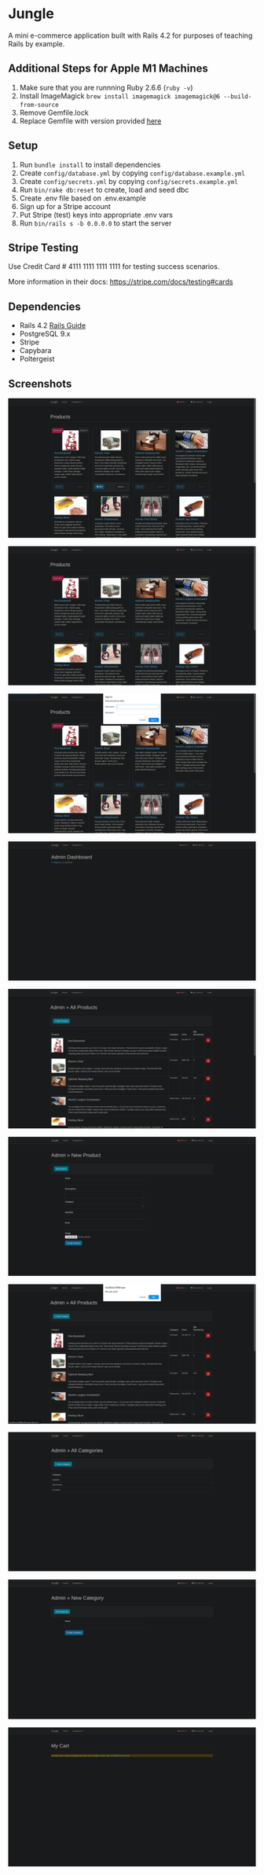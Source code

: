# Jungle

A mini e-commerce application built with Rails 4.2 for purposes of teaching Rails by example.

## Additional Steps for Apple M1 Machines

1. Make sure that you are runnning Ruby 2.6.6 (`ruby -v`)
1. Install ImageMagick `brew install imagemagick imagemagick@6 --build-from-source`
1. Remove Gemfile.lock
1. Replace Gemfile with version provided [here](https://gist.githubusercontent.com/FrancisBourgouin/831795ae12c4704687a0c2496d91a727/raw/ce8e2104f725f43e56650d404169c7b11c33a5c5/Gemfile)

## Setup

1. Run `bundle install` to install dependencies
2. Create `config/database.yml` by copying `config/database.example.yml`
3. Create `config/secrets.yml` by copying `config/secrets.example.yml`
4. Run `bin/rake db:reset` to create, load and seed dbc
5. Create .env file based on .env.example
6. Sign up for a Stripe account
7. Put Stripe (test) keys into appropriate .env vars
8. Run `bin/rails s -b 0.0.0.0` to start the server

## Stripe Testing

Use Credit Card # 4111 1111 1111 1111 for testing success scenarios.

More information in their docs: <https://stripe.com/docs/testing#cards>

## Dependencies

- Rails 4.2 [Rails Guide](http://guides.rubyonrails.org/v4.2/)
- PostgreSQL 9.x
- Stripe
- Capybara
- Poltergeist

## Screenshots

![Home Page, add one to cart](https://github.com/brackish888/jungle-rails/blob/master/docs/AddOnetoCart.png?raw=true)

![Home Page, add another to cart](https://github.com/brackish888/jungle-rails/blob/master/docs/AddTwotoCart.png?raw=true)

![Admin Login prompt](https://github.com/brackish888/jungle-rails/blob/master/docs/AdminLoginPrompt.png?raw=true)

![Admin Dashboard](https://github.com/brackish888/jungle-rails/blob/master/docs/AdminDash.png?raw=true)

![Admin all products page](https://github.com/brackish888/jungle-rails/blob/master/docs/AdminAllProducts.png?raw=true)

![Admin create new product form](https://github.com/brackish888/jungle-rails/blob/master/docs/AdminCreateNewProduct.png?raw=true)

![Admin delete warning popup](https://github.com/brackish888/jungle-rails/blob/master/docs/AdminDeleteWarning.png?raw=true)

![Admin all categories page](https://github.com/brackish888/jungle-rails/blob/master/docs/AdminCategories.png?raw=true)

![Admin create new category form](https://github.com/brackish888/jungle-rails/blob/master/docs/AdminCreateCategory.png?raw=true)

![Empty cart warning with a link to the homepage](https://github.com/brackish888/jungle-rails/blob/master/docs/CartEmptyWarning.png?raw=true)
